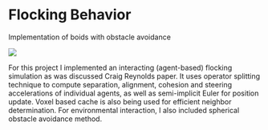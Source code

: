 # Flocking Behavior
Implementation of boids with obstacle avoidance

![](Boids.gif)

For this project I implemented an interacting (agent-based) flocking simulation as was discussed Craig Reynolds paper.  It uses operator splitting technique to compute separation, alignment, cohesion and steering accelerations of individual agents, as well as semi-implicit Euler for position update.  Voxel based cache is also being used for efficient neighbor determination.  For environmental interaction, I also included spherical obstacle avoidance method.
